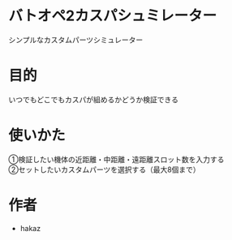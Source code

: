 # バトオペ2カスパシュミレーター

シンプルなカスタムパーツシミュレーター

# 目的

いつでもどこでもカスパが組めるかどうか検証できる

# 使いかた

①検証したい機体の近距離・中距離・遠距離スロット数を入力する  
②セットしたいカスタムパーツを選択する（最大8個まで）

# 作者

* hakaz





